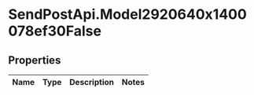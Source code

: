# SendPostApi.Model2920640x1400078ef30False

## Properties
Name | Type | Description | Notes
------------ | ------------- | ------------- | -------------


